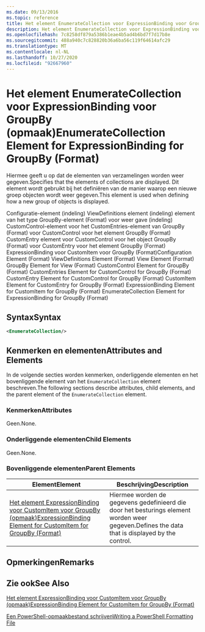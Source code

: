 ```yaml
---
ms.date: 09/13/2016
ms.topic: reference
title: Het element EnumerateCollection voor ExpressionBinding voor GroupBy (opmaak)
description: Het element EnumerateCollection voor ExpressionBinding voor GroupBy (opmaak)
ms.openlocfilehash: 7c8258df879a5386b1eae4b5ad4b6bd7f7d17b8e
ms.sourcegitcommit: 488a940c7c828820b36a6ba56c119f64614afc29
ms.translationtype: MT
ms.contentlocale: nl-NL
ms.lasthandoff: 10/27/2020
ms.locfileid: "92667960"
---
```

# <a name="enumeratecollection-element-for-expressionbinding-for-groupby-format"></a><span data-ttu-id="2200e-103">Het element EnumerateCollection voor ExpressionBinding voor GroupBy (opmaak)</span><span class="sxs-lookup"><span data-stu-id="2200e-103">EnumerateCollection Element for ExpressionBinding for GroupBy (Format)</span></span>

<span data-ttu-id="2200e-104">Hiermee geeft u op dat de elementen van verzamelingen worden weer gegeven.</span><span class="sxs-lookup"><span data-stu-id="2200e-104">Specifies that the elements of collections are displayed.</span></span> <span data-ttu-id="2200e-105">Dit element wordt gebruikt bij het definiëren van de manier waarop een nieuwe groep objecten wordt weer gegeven.</span><span class="sxs-lookup"><span data-stu-id="2200e-105">This element is used when defining how a new group of objects is displayed.</span></span>

<span data-ttu-id="2200e-106">Configuratie-element (indeling) ViewDefinitions element (indeling) element van het type GroupBy-element (Format) voor weer gave (indeling) CustomControl-element voor het CustomEntries-element van GroupBy (Format) voor CustomControl voor het element GroupBy (Format) CustomEntry element voor CustomControl voor het object GroupBy (Format) voor CustomEntry voor het element GroupBy (Format) ExpressionBinding voor CustomItem voor GroupBy (Format)</span><span class="sxs-lookup"><span data-stu-id="2200e-106">Configuration Element (Format) ViewDefinitions Element (Format) View Element (Format) GroupBy Element for View (Format) CustomControl Element for GroupBy (Format) CustomEntries Element for CustomControl for GroupBy (Format) CustomEntry Element for CustomControl for GroupBy (Format) CustomItem Element for CustomEntry for GroupBy (Format) ExpressionBinding Element for CustomItem for GroupBy (Format) EnumerateCollection Element for ExpressionBinding for GroupBy (Format)</span></span>

## <a name="syntax"></a><span data-ttu-id="2200e-107">Syntax</span><span class="sxs-lookup"><span data-stu-id="2200e-107">Syntax</span></span>

```xml
<EnumerateCollection/>
```

## <a name="attributes-and-elements"></a><span data-ttu-id="2200e-108">Kenmerken en elementen</span><span class="sxs-lookup"><span data-stu-id="2200e-108">Attributes and Elements</span></span>

<span data-ttu-id="2200e-109">In de volgende secties worden kenmerken, onderliggende elementen en het bovenliggende element van het `EnumerateCollection` element beschreven.</span><span class="sxs-lookup"><span data-stu-id="2200e-109">The following sections describe attributes, child elements, and the parent element of the `EnumerateCollection` element.</span></span>

### <a name="attributes"></a><span data-ttu-id="2200e-110">Kenmerken</span><span class="sxs-lookup"><span data-stu-id="2200e-110">Attributes</span></span>

<span data-ttu-id="2200e-111">Geen.</span><span class="sxs-lookup"><span data-stu-id="2200e-111">None.</span></span>

### <a name="child-elements"></a><span data-ttu-id="2200e-112">Onderliggende elementen</span><span class="sxs-lookup"><span data-stu-id="2200e-112">Child Elements</span></span>

<span data-ttu-id="2200e-113">Geen.</span><span class="sxs-lookup"><span data-stu-id="2200e-113">None.</span></span>

### <a name="parent-elements"></a><span data-ttu-id="2200e-114">Bovenliggende elementen</span><span class="sxs-lookup"><span data-stu-id="2200e-114">Parent Elements</span></span>

|<span data-ttu-id="2200e-115">Element</span><span class="sxs-lookup"><span data-stu-id="2200e-115">Element</span></span>|<span data-ttu-id="2200e-116">Beschrijving</span><span class="sxs-lookup"><span data-stu-id="2200e-116">Description</span></span>|
|-------------|-----------------|
|[<span data-ttu-id="2200e-117">Het element ExpressionBinding voor CustomItem voor GroupBy (opmaak)</span><span class="sxs-lookup"><span data-stu-id="2200e-117">ExpressionBinding Element for CustomItem for GroupBy (Format)</span></span>](./expressionbinding-element-for-customitem-for-groupby-format.md)|<span data-ttu-id="2200e-118">Hiermee worden de gegevens gedefinieerd die door het besturings element worden weer gegeven.</span><span class="sxs-lookup"><span data-stu-id="2200e-118">Defines the data that is displayed by the control.</span></span>|

## <a name="remarks"></a><span data-ttu-id="2200e-119">Opmerkingen</span><span class="sxs-lookup"><span data-stu-id="2200e-119">Remarks</span></span>

## <a name="see-also"></a><span data-ttu-id="2200e-120">Zie ook</span><span class="sxs-lookup"><span data-stu-id="2200e-120">See Also</span></span>

[<span data-ttu-id="2200e-121">Het element ExpressionBinding voor CustomItem voor GroupBy (opmaak)</span><span class="sxs-lookup"><span data-stu-id="2200e-121">ExpressionBinding Element for CustomItem for GroupBy (Format)</span></span>](./expressionbinding-element-for-customitem-for-groupby-format.md)

[<span data-ttu-id="2200e-122">Een PowerShell-opmaakbestand schrijven</span><span class="sxs-lookup"><span data-stu-id="2200e-122">Writing a PowerShell Formatting File</span></span>](./writing-a-powershell-formatting-file.md)
